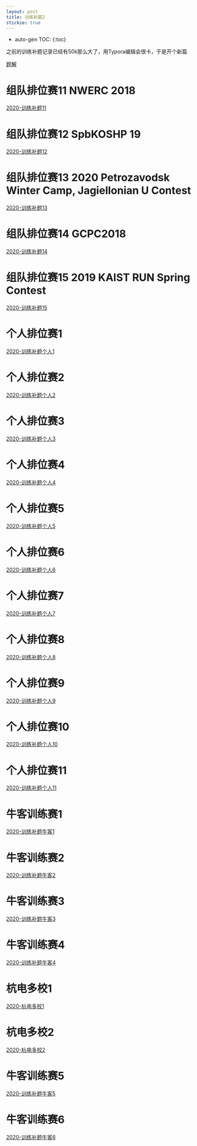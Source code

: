 ```yaml
---
layout: post
title: 训练补题2
stickie: true
---
```


* auto-gen TOC:
{:toc}


之前的训练补题记录已经有50k那么大了，用Typora编辑会很卡，于是开个新篇

[题解](https://drive.google.com/drive/folders/172UmbcqzPLgq_aNe77kWGNENrcNydWFh?usp=sharing)

# 组队排位赛11 NWERC 2018

[2020-训练补题11](/post/训练补题/2020-组队排位赛11.html)


# 组队排位赛12 SpbKOSHP 19

[2020-训练补题12](/post/训练补题/2020-组队排位赛12.html)


# 组队排位赛13 2020 Petrozavodsk Winter Camp, Jagiellonian U Contest

[2020-训练补题13](/post/训练补题/2020-组队排位赛13.html)


# 组队排位赛14 GCPC2018

[2020-训练补题14](/post/训练补题/2020-组队排位赛14.html)


# 组队排位赛15 2019 KAIST RUN Spring Contest

[2020-训练补题15](/post/训练补题/2020-组队排位赛15.html)



# 个人排位赛1

[2020-训练补题个人1](/post/训练补题/2020-个人排位赛1.html)

# 个人排位赛2

[2020-训练补题个人2](/post/训练补题/2020-个人排位赛2.html)

# 个人排位赛3

[2020-训练补题个人3](/post/训练补题/2020-个人排位赛3.html)

# 个人排位赛4

[2020-训练补题个人4](/post/训练补题/2020-个人排位赛4.html)

# 个人排位赛5

[2020-训练补题个人5](/post/训练补题/2020-个人排位赛5.html)

# 个人排位赛6

[2020-训练补题个人6](/post/训练补题/2020-个人排位赛6.html)

# 个人排位赛7

[2020-训练补题个人7](/post/训练补题/2020-个人排位赛7.html)

# 个人排位赛8

[2020-训练补题个人8](/post/训练补题/2020-个人排位赛8.html)

# 个人排位赛9

[2020-训练补题个人9](/post/训练补题/2020-个人排位赛9.html)

# 个人排位赛10

[2020-训练补题个人10](/post/训练补题/2020-个人排位赛10.html)

# 个人排位赛11

[2020-训练补题个人11](/post/训练补题/2020-个人排位赛11.html)



# 牛客训练赛1

[2020-训练补题牛客1](/post/训练补题/2020-牛客训练赛1.html)

# 牛客训练赛2

[2020-训练补题牛客2](/post/训练补题/2020-牛客训练赛2.html)

# 牛客训练赛3

[2020-训练补题牛客3](/post/训练补题/2020-牛客训练赛3.html)

# 牛客训练赛4

[2020-训练补题牛客4](/post/训练补题/2020-牛客训练赛4.html)

# 杭电多校1

[2020-杭电多校1](/post/训练补题/2020-杭电多校1.html)

# 杭电多校2

[2020-杭电多校2](/post/训练补题/2020-杭电多校2.html)

# 牛客训练赛5

[2020-训练补题牛客5](/post/训练补题/2020-牛客训练赛5.html)

# 牛客训练赛6

[2020-训练补题牛客6](/post/训练补题/2020-牛客训练赛6.html)


